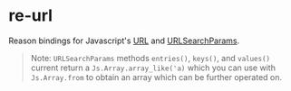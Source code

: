 # re-url

Reason bindings for Javascript's [URL](https://developer.mozilla.org/en-US/docs/Web/API/URL) and [URLSearchParams](https://developer.mozilla.org/en-US/docs/Web/API/URLSearchParams).

> Note: `URLSearchParams` methods `entries()`, `keys()`, and `values()` current return a `Js.Array.array_like('a)` which you can use with `Js.Array.from` to obtain an array which can be further operated on.
